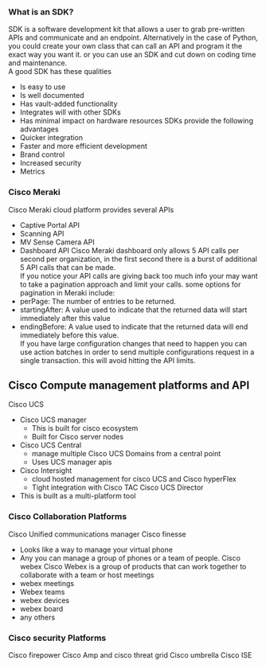 ### What is an SDK?
SDK is a software development kit that allows a user to grab pre-written APIs and communicate and an endpoint. Alternatively in the case of Python, you could create your own class that can call an API and program it the exact way you want it. or you can use an SDK and cut down on coding time and maintenance.  
A good SDK has these qualities
- Is easy to use
- Is well documented
- Has vault-added functionality
- Integrates will with other SDKs
- Has minimal impact on hardware resources
SDKs provide the following advantages
- Quicker integration
- Faster and more efficient development
- Brand control
- Increased security
- Metrics

### Cisco Meraki
Cisco Meraki cloud platform provides several APIs
- Captive Portal API
- Scanning API
- MV Sense Camera API
- Dashboard API
Cisco Meraki dashboard only allows 5 API calls per second per organization, in the first second there is a burst of additional 5 API calls that can be made.  
If you notice your API calls are giving back too much info your may want to take a pagination approach and limit your calls. some options for pagination in Meraki include:
- perPage: The number of entries to be returned.
- startingAfter: A value used to indicate that the returned data will start immediately after this value
- endingBefore: A value used to indicate that the returned data will end immediately before this value.  
If you have large configuration changes that need to happen you can use action batches in order to send multiple configurations request in a single transaction. this will avoid hitting the API limits.  


## Cisco Compute management platforms and API
Cisco UCS
- Cisco UCS manager
  - This is built for cisco ecosystem
  - Built for Cisco server nodes
- Cisco UCS Central
  - manage multiple Cisco UCS Domains from a central point
  - Uses UCS manager apis
- Cisco Intersight
  - cloud hosted management for cisco UCS and Cisco hyperFlex
  - Tight integration with Cisco TAC
Cisco UCS Director
- This is built as a multi-platform tool

### Cisco Collaboration Platforms
Cisco Unified communications manager
Cisco finesse
- Looks like a way to manage your virtual phone
- Any you can manage a group of phones or a team of people.
Cisco webex
Cisco Webex is a group of products that can work together to collaborate with a team or host meetings
- webex meetings
- Webex teams
- webex devices
- webex board
- any others 

### Cisco security Platforms
Cisco firepower
Cisco Amp and cisco threat grid
Cisco umbrella
Cisco ISE